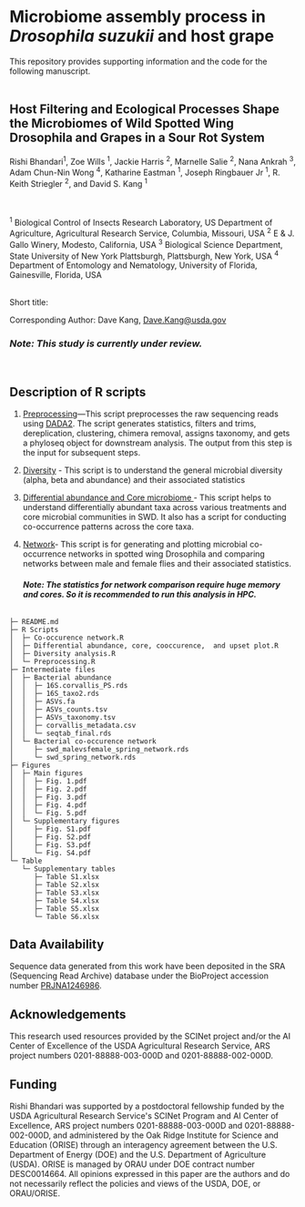 # Microbiome assembly process in *Drosophila suzukii* and host grape

This repository provides supporting information and the code for the following manuscript. <br />
 <br />

## Host Filtering and Ecological Processes Shape the Microbiomes of Wild Spotted Wing Drosophila and Grapes in a Sour Rot System

Rishi Bhandari<sup>1</sup>, Zoe Wills <sup>1</sup>, Jackie Harris <sup>2</sup>, Marnelle Salie <sup>2</sup>, Nana Ankrah <sup>3</sup>, Adam Chun-Nin Wong <sup>4</sup>, Katharine Eastman <sup>1</sup>, Joseph Ringbauer Jr <sup>1</sup>, R. Keith Striegler <sup>2</sup>, and David S. Kang <sup>1</sup>

 <br />
 <br />
<sup>1</sup> Biological Control of Insects Research Laboratory, US Department of Agriculture, Agricultural Research Service, Columbia, Missouri, USA
<sup>2</sup> E & J. Gallo Winery, Modesto, California, USA
<sup>3</sup> Biological Science Department, State University of New York Plattsburgh, Plattsburgh, New York, USA
<sup>4</sup> Department of Entomology and Nematology, University of Florida, Gainesville, Florida, USA

 <br />
 <br />       

Short title: 

Corresponding Author: Dave Kang, Dave.Kang@usda.gov



    
   ### *Note: This study is currently under review.*   <br />  
  <br />  

## Description of R scripts

1. [Preprocessing](https://github.com/DavidKang-USDA/SWD-microbiome/blob/main/R%20Scripts/Preprocessing.R)—This script preprocesses the raw sequencing reads using [DADA2](https://benjjneb.github.io/dada2/). The script generates statistics, filters and trims, dereplication, clustering, chimera removal, assigns taxonomy, and gets a phyloseq object for downstream analysis. The output from this step is the input for subsequent steps.

2. [Diversity](https://github.com/DavidKang-USDA/SWD-microbiome/blob/main/R%20Scripts/Diversity%20analysis.R) - This script is to understand the general microbial diversity (alpha, beta and abundance) and their associated statistics

3. [Differential abundance and Core microbiome ](https://github.com/DavidKang-USDA/SWD-microbiome/blob/main/R%20Scripts/Differential%20abundance%2C%20core%2C%20cooccurence%2C%20%20and%20upset%20plot.R)- This script helps to understand differentially abundant taxa across various treatments and core microbial communities in SWD. It also has a script for conducting co-occurrence patterns across the core taxa. 

4. [Network](https://github.com/DavidKang-USDA/SWD-microbiome/blob/main/R%20Scripts/Co-occurence%20network.R)- This script is for generating and plotting microbial co-occurrence networks in spotted wing Drosophila and comparing networks between male and female flies and their associated statistics.

   #### *Note: The statistics for network comparison require huge memory and cores. So it is recommended to run this analysis in HPC.*


```

├─ README.md
├─ R Scripts
│  ├─ Co-occurence network.R
│  ├─ Differential abundance, core, cooccurence,  and upset plot.R
│  ├─ Diversity analysis.R
│  └─ Preprocessing.R
├─ Intermediate files
│  ├─ Bacterial abundance
│  │  ├─ 16S.corvallis_PS.rds
│  │  ├─ 16S_taxo2.rds
│  │  ├─ ASVs.fa
│  │  ├─ ASVs_counts.tsv
│  │  ├─ ASVs_taxonomy.tsv
│  │  ├─ corvallis_metadata.csv
│  │  └─ seqtab_final.rds
│  └─ Bacterial co-occurence network
│     ├─ swd_malevsfemale_spring_network.rds
│     └─ swd_spring_network.rds
├─ Figures
│  ├─ Main figures
│  │  ├─ Fig. 1.pdf
│  │  ├─ Fig. 2.pdf
│  │  ├─ Fig. 3.pdf
│  │  ├─ Fig. 4.pdf
│  │  └─ Fig. 5.pdf
│  └─ Supplementary figures
│     ├─ Fig. S1.pdf
│     ├─ Fig. S2.pdf
│     ├─ Fig. S3.pdf
│     └─ Fig. S4.pdf
└─ Table
   └─ Supplementary tables
      ├─ Table S1.xlsx
      ├─ Table S2.xlsx
      ├─ Table S3.xlsx
      ├─ Table S4.xlsx
      ├─ Table S5.xlsx
      └─ Table S6.xlsx
```
## Data Availability

Sequence data generated from this work have been deposited in the SRA (Sequencing Read Archive) database under the BioProject accession number [PRJNA1246986](https://www.ncbi.nlm.nih.gov/bioproject/PRJNA1246986). 


## Acknowledgements
This research used resources provided by the SCINet project and/or the AI Center of Excellence of the USDA Agricultural Research Service, ARS project numbers 0201-88888-003-000D and 0201-88888-002-000D.

## Funding
Rishi Bhandari was supported by a postdoctoral fellowship funded by the USDA Agricultural Research Service's SCINet Program and AI Center of Excellence, ARS project numbers 0201-88888-003-000D and 0201-88888-002-000D, and administered by the Oak Ridge Institute for Science and Education (ORISE) through an interagency agreement between the U.S. Department of Energy (DOE) and the U.S. Department of Agriculture (USDA). ORISE is managed by ORAU under DOE contract number DESC0014664. All opinions expressed in this paper are the authors and do not necessarily reflect the policies and views of the USDA, DOE, or ORAU/ORISE.
